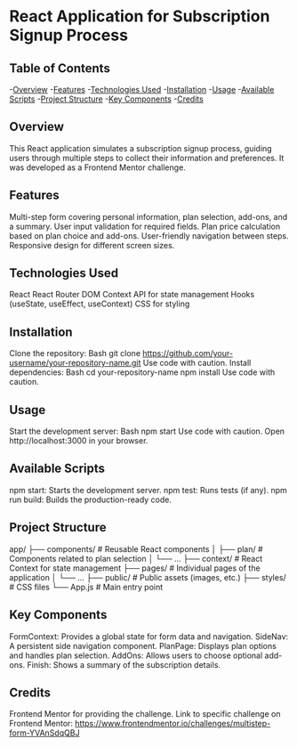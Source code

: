 # React Application for Subscription Signup Process

## Table of Contents

-[Overview](#Overview)
-[Features](#features)
-[Technologies Used](#technologies-used)
-[Installation](#installation)
-[Usage](#usage)
-[Available Scripts](#available-scripts)
-[Project Structure](#project-structure)
-[Key Components](#Key-Components)
-[Credits](#Credits)


## Overview

This React application simulates a subscription signup process, guiding users through multiple steps to collect their information and preferences. It was developed as a Frontend Mentor challenge.

## Features

Multi-step form covering personal information, plan selection, add-ons, and a summary.
User input validation for required fields.
Plan price calculation based on plan choice and add-ons.
User-friendly navigation between steps.
Responsive design for different screen sizes.

## Technologies Used

React
React Router DOM
Context API for state management
Hooks (useState, useEffect, useContext)
CSS for styling

## Installation

Clone the repository:
Bash
git clone https://github.com/your-username/your-repository-name.git
Use code with caution.
Install dependencies:
Bash
cd your-repository-name
npm install
Use code with caution.

## Usage

Start the development server:
Bash
npm start
Use code with caution.
Open http://localhost:3000 in your browser.

## Available Scripts

npm start: Starts the development server.
npm test: Runs tests (if any).
npm run build: Builds the production-ready code.

## Project Structure

app/
├── components/      # Reusable React components
│   ├── plan/       # Components related to plan selection
│   └── ...
├── context/         # React Context for state management
├── pages/           # Individual pages of the application
│   └── ...
├── public/          # Public assets (images, etc.)
├── styles/          # CSS files
└── App.js           # Main entry point

## Key Components

FormContext: Provides a global state for form data and navigation.
SideNav: A persistent side navigation component.
PlanPage: Displays plan options and handles plan selection.
AddOns: Allows users to choose optional add-ons.
Finish: Shows a summary of the subscription details.

## Credits

Frontend Mentor for providing the challenge.
Link to specific challenge on Frontend Mentor: https://www.frontendmentor.io/challenges/multistep-form-YVAnSdqQBJ